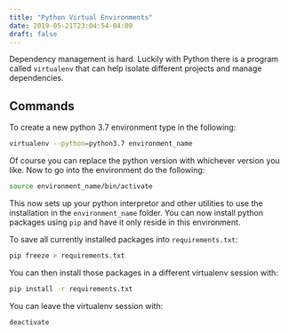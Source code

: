 ```yaml
---
title: "Python Virtual Environments"
date: 2019-05-21T23:04:54-04:00
draft: false
---
```


Dependency management is hard.  Luckily with Python there is a program called `virtualenv` that can help isolate different projects and manage dependencies.

## Commands

To create a new python 3.7 environment type in the following:

```bash
virtualenv --python=python3.7 environment_name
```

Of course you can replace the python version with whichever version you like. Now to go into the environment do the following:

```bash
source environment_name/bin/activate
```

This now sets up your python interpretor and other utilities to use the installation in the `environment_name` folder. You can now install python packages using `pip` and have it only reside in this environment.

To save all currently installed packages into `requirements.txt`:

```bash
pip freeze > requirements.txt
```

You can then install those packages in a different virtualenv session with:

```bash
pip install -r requirements.txt
```

You can leave the virtualenv session with:

```bash
deactivate
```

